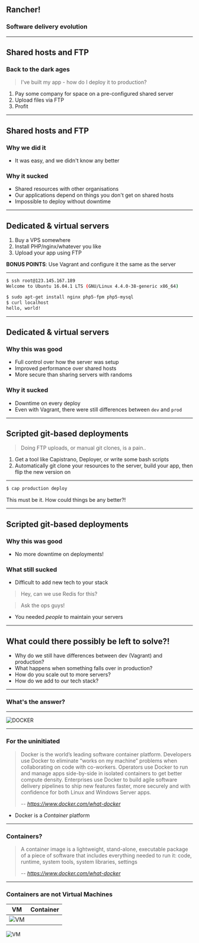 ## Rancher!

### Software delivery evolution

---

## Shared hosts and FTP

### Back to the dark ages

> I've built my app - how do I deploy it to production?

1. Pay some company for space on a pre-configured shared server
2. Upload files via FTP
3. Profit

---

## Shared hosts and FTP

### Why we did it

- It was easy, and we didn't know any better

### Why it sucked

- Shared resources with other organisations
- Our applications depend on things you don't get on shared hosts
- Impossible to deploy without downtime

---

## Dedicated & virtual servers

1. Buy a VPS somewhere
2. Install PHP/nginx/whatever you like
3. Upload your app using FTP 

**BONUS POINTS**: Use Vagrant and configure it the same as the server

---

```bash
$ ssh root@123.145.167.189
Welcome to Ubuntu 16.04.1 LTS (GNU/Linux 4.4.0-38-generic x86_64)

$ sudo apt-get install nginx php5-fpm php5-mysql
$ curl localhost
hello, world!
```

---

## Dedicated & virtual servers

### Why this was good

- Full control over how the server was setup
- Improved performance over shared hosts
- More secure than sharing servers with randoms

### Why it sucked

- Downtime on every deploy
- Even with Vagrant, there were still differences between `dev` and `prod`


---

## Scripted git-based deployments

> Doing FTP uploads, or manual git clones, is a pain..

1. Get a tool like Capistrano, Deployer, or write some bash scripts
2. Automatically git clone your resources to the server, build your app, then flip the new version on

---

```bash
$ cap production deploy
```

This must be it. How could things be any better?!

---


## Scripted git-based deployments

### Why this was good

- No more downtime on deployments!

### What still sucked


- Difficult to add new tech to your stack

> Hey, can we use Redis for this?

> Ask the ops guys!

- You needed *people* to maintain your servers


---

## What could there possibly be left to solve?!

- Why do we still have differences between dev (Vagrant) and production?
- What happens when something falls over in production?
- How do you scale out to more servers?
- How do we add to our tech stack?


---

### What's the answer?

---

![DOCKER](https://peterjausovec.gallerycdn.vsassets.io/extensions/peterjausovec/vscode-docker/0.0.15/1495693553177/Microsoft.VisualStudio.Services.Icons.Default)

---

### For the uninitiated

> Docker is the world’s leading software container platform. Developers use Docker to eliminate “works on my machine” problems when collaborating on code with co-workers. Operators use Docker to run and manage apps side-by-side in isolated containers to get better compute density. Enterprises use Docker to build agile software delivery pipelines to ship new features faster, more securely and with confidence for both Linux and Windows Server apps.
> 
> -- <cite>https://www.docker.com/what-docker</cite>

- Docker is a *Container* platform


---

### Containers?

> A container image is a lightweight, stand-alone, executable package of a piece of software that includes everything needed to run it: code, runtime, system tools, system libraries, settings
> 
> -- <cite>https://www.docker.com/what-docker</cite>

---

### Containers are not Virtual Machines

VM | Container
----|----
![VM](https://www.docker.com/sites/default/files/Container%402x.png) | 
![VM](https://www.docker.com/sites/default/files/Container%402x.png)
